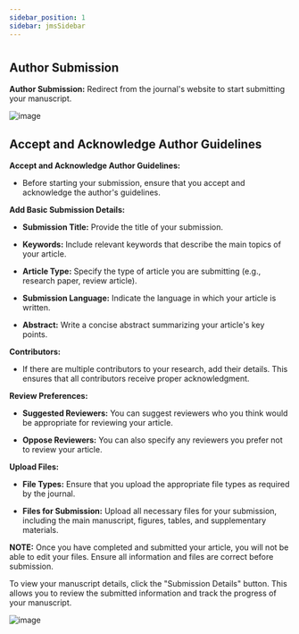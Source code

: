 ```yaml
---
sidebar_position: 1
sidebar: jmsSidebar
---
```

#

## Author Submission

**Author Submission:**
Redirect from the journal's website to start submitting your manuscript.

![image](https://cdn.kryoni.com/kryoni/images/icons/eo-production-flow.png)

## Accept and Acknowledge Author Guidelines

**Accept and Acknowledge Author Guidelines:**

- Before starting your submission, ensure that you accept and acknowledge the author's guidelines.

**Add Basic Submission Details:**

- **Submission Title:** Provide the title of your submission.

- **Keywords:** Include relevant keywords that describe the main topics of your article.

- **Article Type:** Specify the type of article you are submitting (e.g., research paper, review article).

- **Submission Language:** Indicate the language in which your article is written.

- **Abstract:** Write a concise abstract summarizing your article's key points.

**Contributors:**

- If there are multiple contributors to your research, add their details. This ensures that all contributors receive proper acknowledgment.

**Review Preferences:**

- **Suggested Reviewers:** You can suggest reviewers who you think would be appropriate for reviewing your article.

- **Oppose Reviewers:** You can also specify any reviewers you prefer not to review your article.

**Upload Files:**

- **File Types:** Ensure that you upload the appropriate file types as required by the journal.

- **Files for Submission:** Upload all necessary files for your submission, including the main manuscript, figures, tables, and supplementary materials.

**NOTE:** Once you have completed and submitted your article, you will not be able to edit your files. Ensure all information and files are correct before submission.

To view your manuscript details, click the "Submission Details" button. This allows you to review the submitted information and track the progress of your manuscript.

![image](https://cdn.kryoni.com/kryoni/images/icons/eo-production-flow.png)

